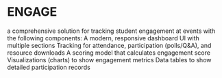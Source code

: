# ENGAGE
 a comprehensive solution for tracking student engagement at events with the following components:  A modern, responsive dashboard UI with multiple sections Tracking for attendance, participation (polls/Q&A), and resource downloads A scoring model that calculates engagement score Visualizations (charts) to show engagement metrics Data tables to show detailed participation records
